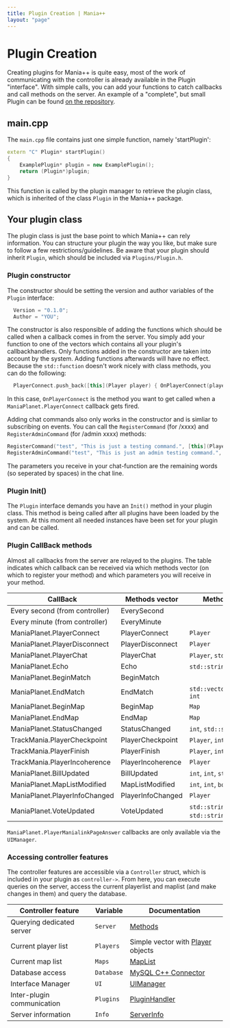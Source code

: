 ```yaml
---
title: Plugin Creation | Mania++
layout: "page"
---
```

# Plugin Creation #
Creating plugins for Mania++ is quite easy, most of the work of communicating with the controller is already available in the Plugin "interface".
With simple calls, you can add your functions to catch callbacks and call methods on the server. An example of a "complete", but small Plugin can be found [on the repository](https://github.com/TheMaximum/mania-pp/tree/develop/plugins/HelloGoodbye).

## main.cpp ##
The ```main.cpp``` file contains just one simple function, namely 'startPlugin':

```C++
extern "C" Plugin* startPlugin()
{
    ExamplePlugin* plugin = new ExamplePlugin();
    return (Plugin*)plugin;
}
```

This function is called by the plugin manager to retrieve the plugin class, which is inherited of the class ```Plugin``` in the Mania++ package.

## Your plugin class ##
The plugin class is just the base point to which Mania++ can rely information.
You can structure your plugin the way you like, but make sure to follow a few restrictions/guidelines.
Be aware that your plugin should inherit ```Plugin```, which should be included via ```Plugins/Plugin.h```.

### Plugin constructor ###
The constructor should be setting the version and author variables of the ```Plugin``` interface:

```C++
  Version = "0.1.0";
  Author = "YOU";
```

The constructor is also responsible of adding the functions which should be called when a callback comes in from the server.
You simply add your function to one of the vectors which contains all your plugin's callbackhandlers.
Only functions added in the constructor are taken into account by the system. Adding functions afterwards will have no effect.
Because the ```std::function``` doesn't work nicely with class methods, you can do the following:

```C++
  PlayerConnect.push_back([this](Player player) { OnPlayerConnect(player); });
```

In this case, ```OnPlayerConnect``` is the method you want to get called when a ```ManiaPlanet.PlayerConnect``` callback gets fired.

Adding chat commands also only works in the constructor and is simliar to subscribing on events. You can call the ```RegisterCommand``` (for /xxxx) and ```RegisterAdminCommand``` (for /admin xxxx) methods:

```C++
RegisterCommand("test", "This is just a testing command.", [this](Player player, std::vector<std::string> parameters) { OnTestCommand(player, parameters); });
RegisterAdminCommand("test", "This is just an admin testing command.", Permission::Operator, [this](Player player, std::vector<std::string> parameters) { OnAdminTestCommand(player, parameters); });
```

The parameters you receive in your chat-function are the remaining words (so seperated by spaces) in the chat line.

### Plugin Init() ###
The ```Plugin``` interface demands you have an ```Init()``` method in your plugin class. This method is being called after all plugins have been loaded by the system.
At this moment all needed instances have been set for your plugin and can be called.

### Plugin CallBack methods ###
Almost all callbacks from the server are relayed to the plugins. The table indicates which callback can be received via which methods vector (on which to register your method) and which parameters you will receive in your method.

| CallBack                      | Methods vector    | Method parameters                                                          |
| ----------------------------- | ----------------- | -------------------------------------------------------------------------- |
| Every second (from controller) | EverySecond     |                         |
| Every minute (from controller) | EveryMinute     |                         |
| ManiaPlanet.PlayerConnect     | PlayerConnect     | ```Player```                                                               |
| ManiaPlanet.PlayerDisconnect  | PlayerDisconnect  | ```Player```                                                               |
| ManiaPlanet.PlayerChat        | PlayerChat        | ```Player```, ```std::string```                |
| ManiaPlanet.Echo              | Echo              | ```std::string```, ```std::string```                                       |
| ManiaPlanet.BeginMatch        | BeginMatch        |                                                                            |
| ManiaPlanet.EndMatch          | EndMatch          | ```std::vector<PlayerRanking>```, ```int```                                |
| ManiaPlanet.BeginMap          | BeginMap          | ```Map```                                                                  |
| ManiaPlanet.EndMap            | EndMap            | ```Map```                                                                  |
| ManiaPlanet.StatusChanged     | StatusChanged     | ```int```, ```std::string```                                               |
| TrackMania.PlayerCheckpoint   | PlayerCheckpoint  | ```Player```, ```int```, ```int```, ```int```                              |
| TrackMania.PlayerFinish       | PlayerFinish      | ```Player```, ```int```                                                    |
| TrackMania.PlayerIncoherence  | PlayerIncoherence | ```Player```                                                               |
| ManiaPlanet.BillUpdated       | BillUpdated       | ```int```, ```int```, ```std::string```, ```int```                         |
| ManiaPlanet.MapListModified   | MapListModified   | ```int```, ```int```, ```bool```                                           |
| ManiaPlanet.PlayerInfoChanged | PlayerInfoChanged | ```Player```                                                               |
| ManiaPlanet.VoteUpdated       | VoteUpdated       | ```std::string```, ```std::string```, ```std::string```, ```std::string``` |

```ManiaPlanet.PlayerManialinkPageAnswer``` callbacks are only available via the ```UIManager```.

### Accessing controller features ###
The controller features are accessible via a ```Controller``` struct, which is included in your plugin as ```controller->```. From here, you can execute queries on the server, access the current playerlist and maplist (and make changes in them) and query the database.

| Controller feature | Variable    | Documentation |
| ------------------ | ----------- | ------------- |
| Querying dedicated server | ```Server``` | [Methods](https://themaximum.github.io/mania-pp/docs/develop/html/classMethods.html) |
| Current player list | ```Players``` | Simple vector with [Player](https://themaximum.github.io/mania-pp/docs/develop/html/structPlayer.html) objects |
| Current map list | ```Maps``` | [MapList](https://themaximum.github.io/mania-pp/docs/develop/html/classMapList.html) |
| Database access | ```Database``` | [MySQL C++ Connector](https://dev.mysql.com/doc/connector-cpp/en/connector-cpp-getting-started-examples.html) |
| Interface Manager | ```UI``` | [UIManager](https://themaximum.github.io/mania-pp/docs/develop/html/classUIManager.html) |
| Inter-plugin communication | ```Plugins``` | [PluginHandler](https://themaximum.github.io/mania-pp/docs/develop/html/classPluginHandler.html) |
| Server information | ```Info``` | [ServerInfo](https://themaximum.github.io/mania-pp/docs/develop/html/structServerInfo.html) |
